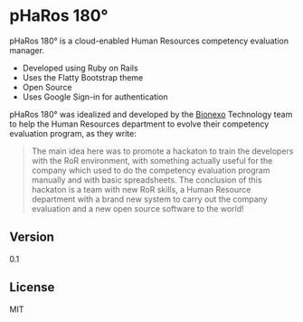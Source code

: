 pHaRos 180&deg;
=========

pHaRos 180&deg; is a cloud-enabled Human Resources competency evaluation manager.

  - Developed using Ruby on Rails
  - Uses the Flatty Bootstrap theme
  - Open Source
  - Uses Google Sign-in for authentication

pHaRos 180&deg; was idealized and developed by the [Bionexo] Technology team to help the Human Resources department to evolve their competency evaluation program, as they write:

> The main idea here was to promote a hackaton to train the developers with the RoR environment, with something actually useful for the company which used to do the competency evaluation program manually and with basic spreadsheets.
> The conclusion of this hackaton is a team with new RoR skills, a Human Resource department with a brand new system to carry out the company evaluation and a new open source software to the world!


Version
----

0.1

License
----

MIT

[Bionexo]:http://bionexo.com/

    
